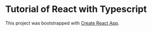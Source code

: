 # Tutorial of React with Typescript

This project was bootstrapped with [Create React App](https://github.com/facebook/create-react-app).
